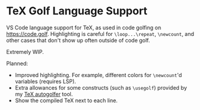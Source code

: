 # TeX Golf Language Support

VS Code language support for TeX, as used in code golfing on https://code.golf.
Highlighting is careful for `\loop...\repeat`, `\newcount`, and other cases
that don't show up often outside of code golf.

Extremely WIP.

Planned:

- Improved highlighting. For example, different colors for `\newcount`'d variables (requires LSP).
- Extra allowances for some constructs (such as `\usegolf`) provided by
  my [TeX autogolfer](https://github.com/jared-hughes/tex-autogolfer) tool.
- Show the compiled TeX next to each line.

